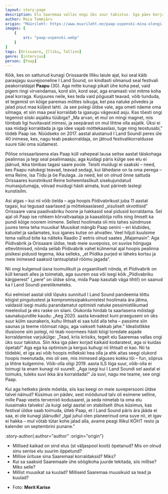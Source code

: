 ```yaml
---
layout: story-page
description: Elu Saaremaa vallas ongi üks suur takistus. Iga päev korjad kaikaid kodaratest, aga oi kuidas öpetab!
author: Maia Tammjärv
origin: "Müürileht: https://www.muurileht.ee/paap-uspenski-mina-olengi-suvi/"
images: [
    {
        src: "paap-uspenski.webp"
    }
]
tags: [Orissaare, Illiku, Tallinn]
genre: [intervjuu]
person: [Paap]
---
```


<!-- # {{ $doc.title }} -->


Kõik, kes on sattunud kunagi Orissaarde Illiku laiule ajal, kui seal käib parasjagu suurejooneline I Land Sound, on kindlasti silmanud seal festivali peakorraldajat **Paapu** (30). Aga mitte kunagi pikalt ühe koha peal, vaid pigem ringi virvendamas, kord siin, kord seal, aga enamasti vist mitme koha peal korraga. Kusjuures neile, kes teda vaid põgusalt teavad, võib tunduda, et tegemist on kõige paremas mõttes isikuga, kel pea natuke pilvedes ja jalad pisut maa küljest lahti. Ja see polegi üldse vale, aga ometi näeme oma silmaga, et siin maa peal korraldab ta igasugu vägevaid asju. Kas tõesti ongi tegemist siiski asjaliku tüübiga? „Ma arvan, et mul on mingi magnet, mis tömbab ligi huvitavaid inimesi, ja seepärast on mul lihtne olla asjalik. Üksi ei saa midagi korraldada ja iga idee vajab möttekaaslasi, tuge ning teostusabi,” tõdeb Paap ise. Nüüdseks on 2017. aastal alustanud I Land Soundi peres üle 40 inimese, kes, nagu teab peakorraldaja, on jätnud festivalikorraldusse suure tüki oma südamest.

Põlise orissaarlasena elas Paap küll vahepeal lausa seitse aastat täiskohaga pealinnas ja tegi seal pealinnaasju, aga kuidagi päris külge see elu ei jäänud, ikka tõmbas tagasi saare poole. Teisiti muidugi ei saakski – need, kes Paapu natukegi teavad, teavad sedagi, kui lähedane on ta oma perega – ema Reine, isa Tiidu ja õe Paulaga. Ja need, kel on olnud õnne sattuda Orissaares kunstnikust Reine boheemlaslikult sisekujundatud muinasjutumajja, võivad muidugi hästi aimata, kust pärineb lastegi kunstisilm.

Asi algas – kui nii võib öelda – aga hoopis Piidivabrikust juba 11 aastat tagasi, kui tegusad saarlased ja mõttekaaslased „sisuliselt skvottisid” Orissaare vana paadivabriku hoone ja hakkasid seal pidusid korraldama. Sel ajal oli Paap ise rohkem kõrvaltvaataja ja kaasalööja rollis ning ilmselt ka pundi kõige noorem inimene. Sellest hoolimata oli mis tahes sündmuse juures tema teha muusika! Muusikat mängib Paap senini – eri klubides, katustel ja sadamates, kus iganes kutse on ahvatlev. Veel hiljuti kuulsime tema valitud biite ka näiteks Raadio 2 eetris olnud saates „Majamasin”. Aga Piidivabrik ja Orissaare üldse, teab meie suvepoiss, on suvise hõnguga ettevõtmised, nõnda seilab Piidivabrik vahel külmemal ajal hoopis pealinna pisikesi pidusid tegema, ikka selleks, „et Piidika purjed ei läheks kortsu ja meie inimesed saaksid tantsuplatsil röömu jagada”.

Nii ongi kulgenud üsna loomulikult ja orgaaniliselt nõnda, et Piidivabrik on küll kenasti alles ja toimetab, aga suurem osa või isegi kõik „Piidivabriku kärgperest” („pere” on üldse sõna, mida Paap kasutab väga tihti!) on saanud ka I Land Soundi pereliikmeteks.

Kui eelmisel aastal oldi lõpuks sunnitud I Land Sound pandeemia tõttu kõigist pingutustest ja kompromissipakkumistest hoolimata ära jätma, valdasid isegi muidu parandamatut optimisti natuke pessimistlikumad meeleolud ja eks raske on siiani. Olukorda hindab ta saarlasena mõistagi saunakujundite kaudu: „Aeg 2020. aasta kevadest kuni praeguseni on üks suur külm saunakeris, kuhu lihtsalt ei saa tuld alla teha – passime siin saunas ja teeme röömsat nägu, aga vaikselt hakkab jahe.” Idealistlikke illusioone siin polegi, nii teab noormees hästi kõigi toredate asjade korraldamise varjukülge: „Tead, kriis kriisiks, tegelt elu Saaremaa vallas ongi üks suur takistus. Siin ikka iga päev korjad kaikaid kodaratest, aga oi kuidas öpetab!” Aga ega ka optimism ja kergus kuhugi nii lihtsalt ei kao. Nii ta tõdebki, et iga asi võib hoopis millekski hea olla ja ehk aitas seegi olukord hoopis meenutada, mis oli see, mis inimesed alguses kokku tõi – fun, sõprus ja lihtne kulgemine. Võib-olla oligi 2019. aasta ILS liiga suur, võib-olla ei toimugi ta enam kunagi nii suurelt. „Aga isegi kui I Land Soundi sel aastal ei toimuks, tuleks suvi ikka ära korraldada!” Ja suvi, nagu me teame, see ongi Paap.

Kui aga hetkeks järele mõelda, siis kas keegi on meie suvepersooni üldse talvel näinud? Küsimus on pädev, sest möödunud talv oli esimene selline, mille Paap veetis tervenisti kodusaarel, ja seda nimetab ta oma elu ilusaimaks talveks! Ja kuigi selgi aastal on stabiilselt õhus küsimus, kas festival üldse saab toimuda, ütleb Paap, et I Land Sound päris ära jääda ei saa, ei ole kunagi jäänudki! „Igal juhul olen planeerinud oma suve nii, et igav ei hakka – mul vötab tütar kohe jalad alla, avame peagi Illikul KÖHT resto ja kalender on septembrini punane.”




:story-author{:author="author" :origin="origin"}

<details-wrapper summary="Mis mõtted tekkisid?">

- Millised kaikad on sind elus (st väljaspool kooli) õpetanud? Mis on olnud sinu senise elu suurim õppetund?
- Millise ürituse sina Saaremaal korraldaksid? Miks?
- Kui sa saaksid Saaremaale ühe söögikoha juurde tekitada, siis millise? Miks selle?
- Millist muusikat sa kuulad? Milliseid Saaremaa muusikuid sa tead ja kuulad?

</details-wrapper>


<details-wrapper summary="Allikad" class="text-sm" icon="icon-park-outline:document-folder">

- Foto: **Merit Karise**

</details-wrapper>
